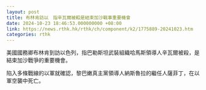 ```yaml
---
layout: post
title: 布林肯訪以　指辛瓦爾被殺是結束加沙戰事重要機會
date: 2024-10-23 18:46:53.000000000 +08:00
link: https://news.rthk.hk/rthk/ch/component/k2/1775889-20241023.htm
categories: rthk
---
```


美國國務卿布林肯到訪以色列，指巴勒斯坦武裝組織哈馬斯領導人辛瓦爾被殺，是結束加沙戰爭的重要機會。

陷入多條戰線的以軍就確認，黎巴嫩真主黨領導人納斯魯拉的繼任人薩菲丁，在以軍空襲中死亡。
